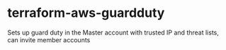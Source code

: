 # terraform-aws-guardduty
Sets up guard duty in the Master account with trusted IP and threat lists, can invite member accounts
